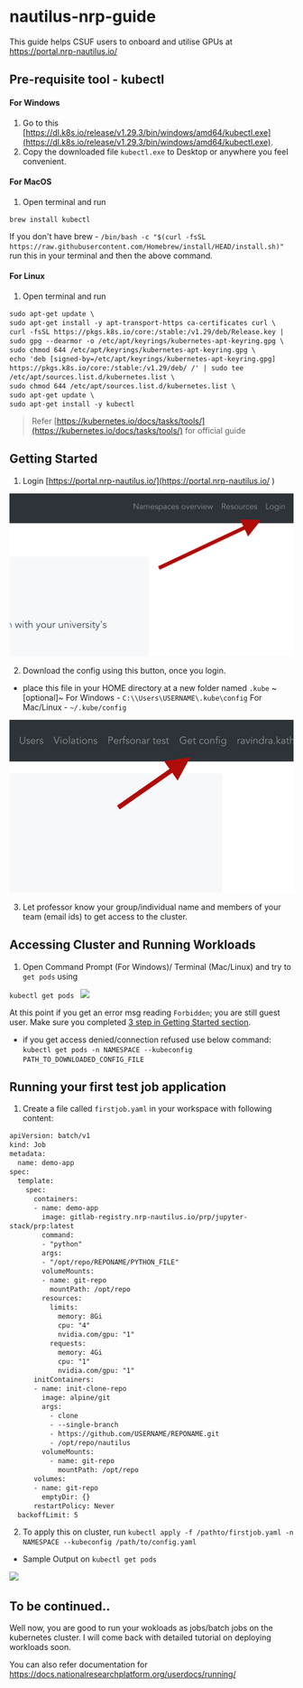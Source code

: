 # nautilus-nrp-guide
This guide helps CSUF users to onboard and utilise GPUs at https://portal.nrp-nautilus.io/

## Pre-requisite tool - kubectl

#### For Windows

1. Go to this [https://dl.k8s.io/release/v1.29.3/bin/windows/amd64/kubectl.exe](https://dl.k8s.io/release/v1.29.3/bin/windows/amd64/kubectl.exe). 
2. Copy the downloaded file `kubectl.exe` to Desktop or anywhere you feel convenient.

#### For MacOS

1. Open terminal and run 
```
brew install kubectl
```
If you don't have brew - `/bin/bash -c "$(curl -fsSL https://raw.githubusercontent.com/Homebrew/install/HEAD/install.sh)"` run this in your terminal and then the above command.

#### For Linux

1. Open terminal and run 
```
sudo apt-get update \
sudo apt-get install -y apt-transport-https ca-certificates curl \
curl -fsSL https://pkgs.k8s.io/core:/stable:/v1.29/deb/Release.key | sudo gpg --dearmor -o /etc/apt/keyrings/kubernetes-apt-keyring.gpg \
sudo chmod 644 /etc/apt/keyrings/kubernetes-apt-keyring.gpg \
echo 'deb [signed-by=/etc/apt/keyrings/kubernetes-apt-keyring.gpg] https://pkgs.k8s.io/core:/stable:/v1.29/deb/ /' | sudo tee /etc/apt/sources.list.d/kubernetes.list \
sudo chmod 644 /etc/apt/sources.list.d/kubernetes.list \
sudo apt-get update \
sudo apt-get install -y kubectl
```

> Refer [https://kubernetes.io/docs/tasks/tools/](https://kubernetes.io/docs/tasks/tools/) for official guide

## Getting Started

1. Login [https://portal.nrp-nautilus.io/](https://portal.nrp-nautilus.io/ )

![login](./login.png)

2. Download the config using this button, once you login.

-  place this file in your HOME directory at a new folder named `.kube` ~[optional]~
For Windows - `C:\\Users\USERNAME\.kube\config`
For Mac/Linux - `~/.kube/config`

![getconfig](getconfig.png)

3. Let professor know your group/individual name and members of your team (email ids) to get access to the cluster.


## Accessing Cluster and Running Workloads

1. Open Command Prompt (For Windows)/ Terminal (Mac/Linux) and try to `get pods` using 

```kubectl get pods ```
![](./getpods.png)

At this point if you get an error msg reading `Forbidden`; you are still guest user. Make sure you completed [3 step in Getting Started section](#getting-started).

- if you get access denied/connection refused use below command:
```kubectl get pods -n NAMESPACE --kubeconfig PATH_TO_DOWNLOADED_CONFIG_FILE```

## Running your first test job application

1. Create a file called `firstjob.yaml` in your workspace with following content:
```
apiVersion: batch/v1
kind: Job
metadata:
  name: demo-app
spec:
  template:
    spec:
      containers:
      - name: demo-app
        image: gitlab-registry.nrp-nautilus.io/prp/jupyter-stack/prp:latest
        command:
        - "python"
        args:
        - "/opt/repo/REPONAME/PYTHON_FILE"
        volumeMounts:
        - name: git-repo
          mountPath: /opt/repo
        resources:
          limits:
            memory: 8Gi
            cpu: "4"
            nvidia.com/gpu: "1"
          requests:
            memory: 4Gi
            cpu: "1"
            nvidia.com/gpu: "1"    
      initContainers:
      - name: init-clone-repo
        image: alpine/git
        args:
          - clone
          - --single-branch
          - https://github.com/USERNAME/REPONAME.git
          - /opt/repo/nautilus
        volumeMounts:
          - name: git-repo
            mountPath: /opt/repo
      volumes:
      - name: git-repo
        emptyDir: {}
      restartPolicy: Never
  backoffLimit: 5
```

2. To apply this on cluster, run `kubectl apply -f /pathto/firstjob.yaml -n NAMESPACE --kubeconfig /path/to/config.yaml`

- Sample Output on `kubectl get pods`

![](./job.png)


## To be continued..

Well now, you are good to run your wokloads as jobs/batch jobs on the kubernetes cluster. I will come back with detailed tutorial on deploying workloads soon.

You can also refer documentation for [https://docs.nationalresearchplatform.org/userdocs/running/ ](https://docs.nationalresearchplatform.org/userdocs/running/)
